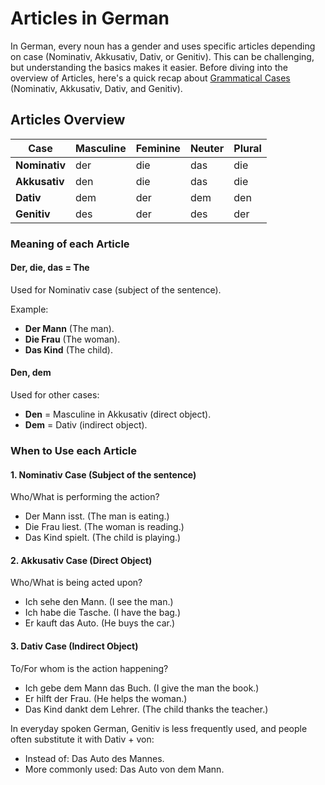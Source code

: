 # Articles in German
In German, every noun has a gender and uses specific articles depending on case (Nominativ, Akkusativ, Dativ, or Genitiv).
This can be challenging, but understanding the basics makes it easier.
Before diving into the overview of Articles, here's a quick recap about [Grammatical Cases](https://github.com/stuti1410/learning_german/blob/main/Grammar%20Tip/the_four_german_cases.md) (Nominativ, Akkusativ, Dativ, and Genitiv).

## Articles Overview
| Case | Masculine | Feminine | Neuter | Plural |
|------|-----------|----------|--------|--------|
| **Nominativ** | der | die | das | die |
| **Akkusativ** | den | die | das | die |
| **Dativ** | dem | der | dem | den |
| **Genitiv** | des | der | des | der |

### Meaning of each Article
#### **Der, die, das** = The

Used for Nominativ case (subject of the sentence).

Example:
* **Der Mann** (The man).
* **Die Frau** (The woman).
* **Das Kind** (The child).

#### **Den, dem**
  
Used for other cases:
* **Den** = Masculine in Akkusativ (direct object).
* **Dem** = Dativ (indirect object).

### When to Use each Article
#### 1. Nominativ Case (Subject of the sentence)
Who/What is performing the action?
* Der Mann isst. (The man is eating.)
* Die Frau liest. (The woman is reading.)
* Das Kind spielt. (The child is playing.)
#### 2. Akkusativ Case (Direct Object)
Who/What is being acted upon?
* Ich sehe den Mann. (I see the man.)
* Ich habe die Tasche. (I have the bag.)
* Er kauft das Auto. (He buys the car.)
#### 3. Dativ Case (Indirect Object)
To/For whom is the action happening?
* Ich gebe dem Mann das Buch. (I give the man the book.)
* Er hilft der Frau. (He helps the woman.)
* Das Kind dankt dem Lehrer. (The child thanks the teacher.)

In everyday spoken German, Genitiv is less frequently used, and people often substitute it with Dativ + von:

* Instead of: Das Auto des Mannes.
* More commonly used: Das Auto von dem Mann.
